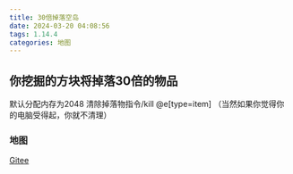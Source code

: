 ```yaml
---
title: 30倍掉落空岛
date: 2024-03-20 04:08:56
tags: 1.14.4
categories: 地图
---
```


## 你挖掘的方块将掉落30倍的物品
默认分配内存为2048
清除掉落物指令/kill @e[type=item]
（当然如果你觉得你的电脑受得起，你就不清理）

### 地图

[Gitee](https://gitee.com/ManakaGekka/mcpacks/tree/master/30_times_empty_Island)